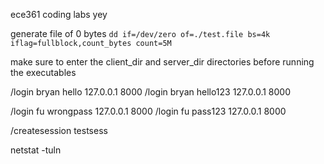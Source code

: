 ece361 coding labs yey

generate file of 0 bytes
`dd if=/dev/zero of=./test.file bs=4k iflag=fullblock,count_bytes count=5M`

make sure to enter the client_dir and server_dir directories before running the executables

/login bryan hello 127.0.0.1 8000
/login bryan hello123 127.0.0.1 8000

/login fu wrongpass 127.0.0.1 8000
/login fu pass123 127.0.0.1 8000

/createsession testsess



netstat -tuln
